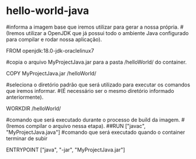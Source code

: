 # hello-world-java


#informa a imagem base que iremos utilizar para gerar a nossa própria. 
#(Iremos utilizar a OpenJDK que já possui todo o ambiente Java configurado para compilar e rodar nossa aplicação).

FROM openjdk:18.0-jdk-oraclelinux7

#copia o arquivo MyProjectJava.jar para a pasta /helloWorld/ do container. 

COPY MyProjectJava.jar /helloWorld/

#seleciona o diretório padrão que será utilizado para executar os comandos que iremos informar. 
#(É necessário ser o mesmo diretório informado anteriormente).

WORKDIR /helloWorld/

#comando que será executado durante o processo de build da imagem. 
#(Iremos compilar o arquivo nessa etapa).
##RUN ["javac", "MyProjectJava.java"]
#comando que será executado quando o container terminar de subir


ENTRYPOINT ["java", "-jar", "MyProjectJava.jar"]
